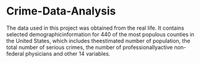 # Crime-Data-Analysis
The data used in this project was obtained from the real life.  It contains selected demographicinformation  for  440  of  the  most  populous  counties  in  the  United  States,  which  includes  theestimated number of population, the total number of serious crimes, the number of professionallyactive non-federal physicians and other 14 variables.
